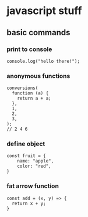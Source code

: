 # javascript stuff

## basic commands

### print to console
`console.log("hello there!");`

### anonymous functions
```
conversions(
  function (a) {
    return a + a;
  },
  1,
  2,
  3,
);
// 2 4 6
```

### define object
```
const fruit = {
    name: "apple",
    color: "red",
}
```

### fat arrow function
```
const add = (x, y) => {
  return x + y;
}
